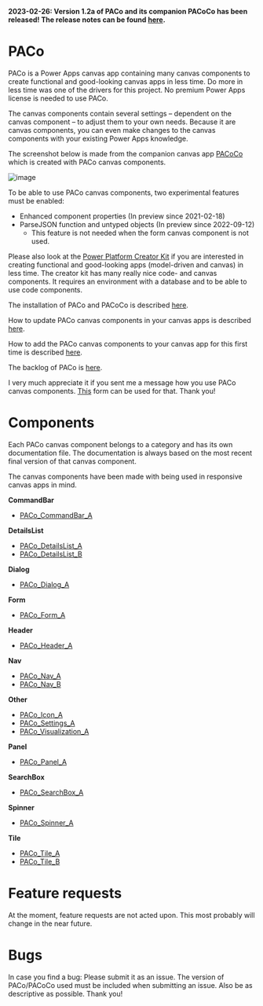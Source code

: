**2023-02-26: Version 1.2a of PACo and its companion PACoCo has been released! The release notes can be found [here](https://github.com/formsandflows/PACo/blob/main/Releases/Release%20notes.md).**

# PACo
PACo is a Power Apps canvas app containing many canvas components to create functional and good-looking canvas apps in less time. Do more in less time was one of the drivers for this project. No premium Power Apps license is needed to use PACo.

The canvas components contain several settings – dependent on the canvas component – to adjust them to your own needs. Because it are canvas components, you can even make changes to the canvas components with your existing Power Apps knowledge.

The screenshot below is made from the companion canvas app [PACoCo](./Documentation/PACoCo.md) which is created with PACo canvas components.

![image](https://user-images.githubusercontent.com/35654198/221399515-3444a066-a285-426a-9fb2-cd6bee609fba.png)

To be able to use PACo canvas components, two experimental features must be enabled:

- Enhanced component properties (In preview since 2021-02-18)
- ParseJSON function and untyped objects (In preview since 2022-09-12)
  - This feature is not needed when the form canvas component is not used.

Please also look at the [Power Platform Creator Kit](https://learn.microsoft.com/power-platform/guidance/creator-kit/overview) if you are interested in creating functional and good-looking apps (model-driven and canvas) in less time. The creator kit has many really nice code- and canvas components. It requires an environment with a database and to be able to use code components.

The installation of PACo and PACoCo is described [here](./Documentation/Installation.md).

How to update PACo canvas components in your canvas apps is described [here](./Documentation/How%20to%20update%20PACo%20canvas%20components.md).

How to add the PACo canvas components to your canvas app for this first time is described [here](./Documentation/How%20to%20add%20PACo%20canvas%20components%20to%20your%20canvas%20app%20for%20the%20first%20time.md).

The backlog of PACo is [here](https://www.formsandflows.nl/paco-backlog/).

I very much appreciate it if you sent me a message how you use PACo canvas components. [This](https://www.formsandflows.nl/using-paco/) form can be used for that. Thank you!

# Components

Each PACo canvas component belongs to a category and has its own documentation file. The documentation is always based on the most recent final version of that canvas component.

The canvas components have been made with being used in responsive canvas apps in mind.

**CommandBar**

- [PACo_CommandBar_A](./Components/PACo_CommandBar_A.md)

**DetailsList**

- [PACo_DetailsList_A](./Components/PACo_DetailsList_A.md)
- [PACo_DetailsList_B](./Components/PACo_DetailsList_B.md)

**Dialog**

- [PACo_Dialog_A](./Components/PACo_Dialog_A.md)

**Form**

- [PACo_Form_A](./Components/PACo_Form_A.md)

**Header**

- [PACo_Header_A](./Components/PACo_Header_A.md)

**Nav**

- [PACo_Nav_A](./Components/PACo_Nav_A.md)
- [PACo_Nav_B](./Components/PACo_Nav_B.md)

**Other**

- [PACo_Icon_A](./Components/PACo_Icon_A.md)
- [PACo_Settings_A](./Components/PACo_Settings_A.md)
- [PACo_Visualization_A](./Components/PACo_Visualization_A.md)

**Panel**

- [PACo_Panel_A](./Components/PACo_Panel_A.md)

**SearchBox**

- [PACo_SearchBox_A](./Components/PACo_SearchBox_A.md)

**Spinner**

- [PACo_Spinner_A](./Components/PACo_Spinner_A.md)

**Tile**

- [PACo_Tile_A](./Components/PACo_Tile_A.md)
- [PACo_Tile_B](./Components/PACo_Tile_B.md)

# Feature requests

At the moment, feature requests are not acted upon. This most probably will change in the near future.

# Bugs
In case you find a bug: Please submit it as an issue. The version of PACo/PACoCo used must be included when submitting an issue. Also be as descriptive as possible. Thank you!
